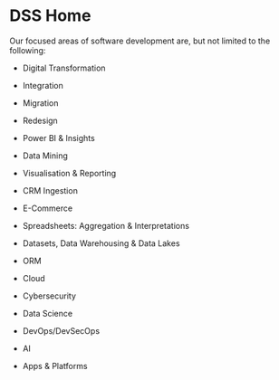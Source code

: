 # DSS Home

Our focused areas of software development are, but not limited to the following:

- Digital Transformation  

- Integration

- Migration 

- Redesign

- Power  BI & Insights 

- Data Mining

- Visualisation & Reporting

- CRM Ingestion

- E-Commerce

- Spreadsheets: Aggregation & Interpretations 

- Datasets, Data Warehousing  & Data Lakes

- ORM

- Cloud

- Cybersecurity

- Data Science
  
- DevOps/DevSecOps

- AI

- Apps & Platforms

